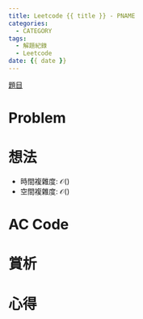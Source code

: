 ```yaml
---
title: Leetcode {{ title }} - PNAME
categories:
  - CATEGORY
tags:
  - 解題紀錄
  - Leetcode
date: {{ date }}
---
```


[題目]()

# Problem


# 想法

- 時間複雜度: $\mathcal{O}()$
- 空間複雜度: $\mathcal{O}()$

# AC Code


# 賞析


# 心得

